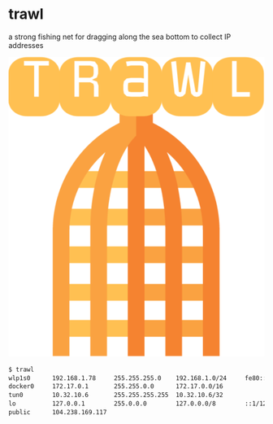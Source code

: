 # trawl

a strong fishing net for dragging along the sea bottom to collect IP addresses

![trawl logo](/logo.png)

```sh
$ trawl
wlp1s0      192.168.1.78     255.255.255.0    192.168.1.0/24     fe80::defe:3c33:4335:e669/64
docker0     172.17.0.1       255.255.0.0      172.17.0.0/16
tun0        10.32.10.6       255.255.255.255  10.32.10.6/32
lo          127.0.0.1        255.0.0.0        127.0.0.0/8        ::1/128
public      104.238.169.117
```

